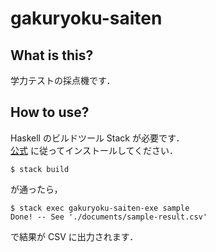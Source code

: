 # gakuryoku-saiten

## What is this?

学力テストの採点機です．

## How to use?

Haskell のビルドツール Stack が必要です．  
<a href="https://docs.haskellstack.org/en/stable/README/" target="_blank">公式</a> に従ってインストールしてください．

```
$ stack build
```
が通ったら，
```
$ stack exec gakuryoku-saiten-exe sample
Done! -- See './documents/sample-result.csv'
```
で結果が CSV に出力されます．